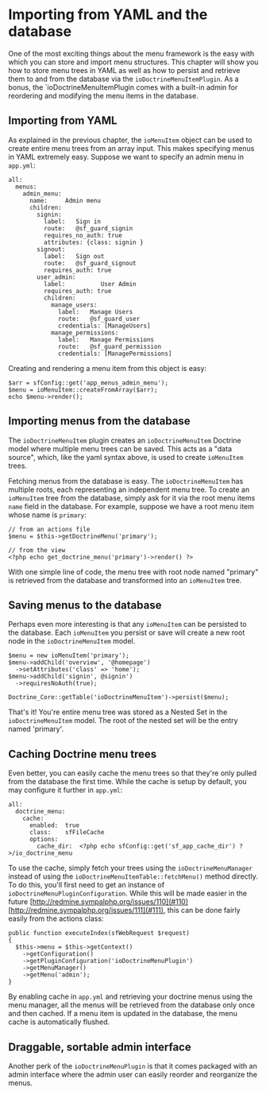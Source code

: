 Importing from YAML and the database
====================================

One of the most exciting things about the menu framework is the easy with
which you can store and import menu structures. This chapter will show you
how to store menu trees in YAML as well as how to persist and retrieve
them to and from the database via the `ioDoctrineMenuItemPlugin`. As a
bonus, the `ioDoctrineMenuItemPlugin comes with a built-in admin for reordering
and modifying the menu items in the database.

Importing from YAML
-------------------

As explained in the previous chapter, the `ioMenuItem` object can be used
to create entire menu trees from an array input. This makes specifying
menus in YAML extremely easy. Suppose we want to specify an admin menu
in `app.yml`:

    all:
      menus:
        admin_menu:
          name:     Admin menu
          children:
            signin:
              label:   Sign in
              route:   @sf_guard_signin
              requires_no_auth: true
              attributes: {class: signin }
            signout:
              label:   Sign out
              route:   @sf_guard_signout
              requires_auth: true
            user_admin:
              label:          User Admin
              requires_auth: true
              children:
                manage_users:
                  label:   Manage Users
                  route:   @sf_guard_user
                  credentials: [ManageUsers]
                manage_permissions:
                  label:   Manage Permissions
                  route:   @sf_guard_permission
                  credentials: [ManagePermissions]

Creating and rendering a menu item from this object is easy:

    $arr = sfConfig::get('app_menus_admin_menu');
    $menu = ioMenuItem::createFromArray($arr);
    echo $menu->render();

Importing menus from the database
----------------------------------

The `ioDoctrineMenuItem` plugin creates an `ioDoctrineMenuItem` Doctrine
model where multiple menu trees can be saved. This acts as a "data source",
which, like the yaml syntax above, is used to create `ioMenuItem` trees.

Fetching menus from the database is easy. The `ioDoctrineMenuItem` has
multiple roots, each representing an independent menu tree. To create an
`ioMenuItem` tree from the database, simply ask for it via the root menu
items `name` field in the database. For example, suppose we have a root
menu item whose name is `primary`:

    // from an actions file
    $menu = $this->getDoctrineMenu('primary');

    // from the view
    <?php echo get_doctrine_menu('primary')->render() ?>

With one simple line of code, the menu tree with root node named "primary"
is retrieved from the database and transformed into an `ioMenuItem` tree.

Saving menus to the database
----------------------------

Perhaps even more interesting is that any `ioMenuItem` can be persisted
to the database. Each `ioMenuItem` you persist or save will create a new
root node in the `ioDoctrineMenuItem` model.

    $menu = new ioMenuItem('primary');
    $menu->addChild('overview', '@homepage')
      ->setAttributes('class' => 'home');
    $menu->addChild('signin', @signin')
      ->requiresNoAuth(true);

    Doctrine_Core::getTable('ioDoctrineMenuItem')->persist($menu);

That's it! You're entire menu tree was stored as a Nested Set in the
`ioDoctrineMenuItem` model. The root of the nested set will be the entry
named 'primary'.

Caching Doctrine menu trees
---------------------------

Even better, you can easily cache the menu trees so that they're only
pulled from the database the first time. While the cache is setup by
default, you may configure it further in `app.yml`:

    all:
      doctrine_menu:
        cache:
          enabled:  true
          class:    sfFileCache
          options:
            cache_dir:  <?php echo sfConfig::get('sf_app_cache_dir') ?>/io_doctrine_menu

To use the cache, simply fetch your trees using the `ioDoctrineMenuManager`
instead of using the `ioDoctrineMenuItemTable::fetchMenu()` method directly.
To do this, you'll first need to get an instance of `ioDoctrineMenuPluginConfiguration`.
While this will be made easier in the future
[http://redmine.sympalphp.org/issues/110](#110)
[http://redmine.sympalphp.org/issues/111](#111), this can be done fairly
easily from the actions class:

    public function executeIndex(sfWebRequest $request)
    {
      $this->menu = $this->getContext()
        ->getConfiguration()
        ->getPluginConfiguration('ioDoctrineMenuPlugin')
        ->getMenuManager()
        ->getMenu('admin');
    }

By enabling cache in `app.yml` and retrieving your doctrine menus using
the menu manager, all the menus will be retrieved from the database only
once and then cached. If a menu item is updated in the database, the menu
cache is automatically flushed.

Draggable, sortable admin interface
-----------------------------------

Another perk of the `ioDoctrineMenuPlugin` is that it comes packaged with
an admin interface where the admin user can easily reorder and reorganize the
menus.
